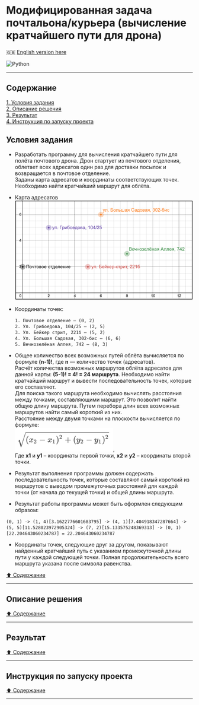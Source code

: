 # Модифицированная задача почтальона/курьера (вычисление кратчайшего пути для дрона) #

:gb: [English version here](README.md)

![Python](https://img.shields.io/badge/python-3670A0?style=plastic&logo=python&logoColor=ffdd54)

----

## Содержание ##

[1. Условия задания](#условия-задания)    
[2. Описание решения](#описание-решения)    
[3. Результат](#результат)    
[4. Инструкция по запуску проекта](#инструкция-по-запуску-проекта)    

## Условия задания ##

- Разработать программу для вычисления кратчайшего пути для полёта почтового
дрона. Дрон стартует из почтового отделения, облетает всех адресатов один раз
для доставки посылок и возвращается в почтовое отделение.    
Заданы карта адресатов и координаты соответствующих точек. Необходимо найти
кратчайший маршрут для облёта.

- Карта адресатов    
![Карта адресов](ADDS/addresses_map.png)

- Координаты точек:

    ```text
    1. Почтовое отделение – (0, 2)
    2. Ул. Грибоедова, 104/25 – (2, 5)
    3. Ул. Бейкер стрит, 221б – (5, 2)
    4. Ул. Большая Садовая, 302-бис – (6, 6)
    5. Вечнозелёная Аллея, 742 – (8, 3)
    ```

- Общее количество всех возможных путей облёта вычисляется по формуле
**(n-1)!**, где **n**&nbsp;&mdash; количество точек (адресатов).    
Расчёт количества возможных маршрутов облёта адресатов для данной карты:
**(5-1)! = 4! = 24 маршрута**. Необходимо найти кратчайший маршрут и вывести
последовательность точек, которые его составляют.    
Для поиска такого маршрута необходимо вычислять расстояния между точками,
составляющими маршрут. Это позволит найти общую длину маршрута. Путем перебора
длин всех возможных маршрутов найти самый короткий из них.    
Расстояние между двумя точками на плоскости вычисляется по формуле:    
![Расстояние между двумя точками](ADDS/points_distance.png),    
Где **x1** и **y1** – координаты первой точки, **x2** и **y2** – координаты
второй точки.

- Результат выполнения программы должен содержать последовательность точек,
которые составляют самый короткий из маршрутов с выводом промежуточных
расстояний для каждой точки (от начала до текущей точки) и общей длины маршрута.

- Результат работы программы может быть оформлен следующим образом:

```text
(0, 1) -> (1, 4)[3.1622776601683795] -> (4, 1)[7.404918347287664] -> (5, 5)[11.528023972905324] -> (7, 2)[15.133575248369313] -> (0, 1)[22.204643060234787] = 22.204643060234787
```

- Координаты точек, следующие друг за другом, показывают найденный кратчайший
путь с указанием промежуточной длины пути у каждой следующей точки. Полная
продолжительность всего маршрута указана после символа равенства.

[:arrow_up: Содержание](#содержание)

----

## Описание решения ##

[:arrow_up: Содержание](#содержание)

----

## Результат ##

[:arrow_up: Содержание](#содержание)

----

## Инструкция по запуску проекта ##

[:arrow_up: Содержание](#содержание)

----
